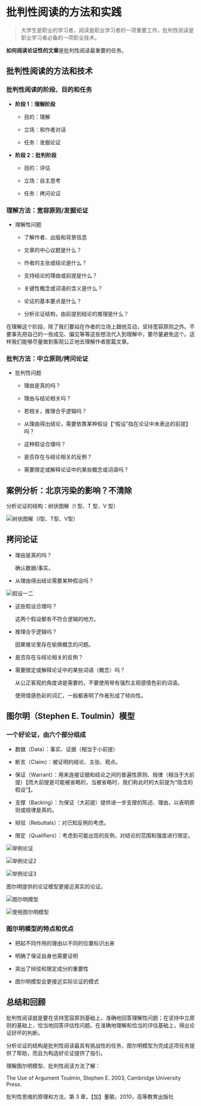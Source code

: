 # 批判性阅读的方法和实践

> 大学生是职业的学习者，阅读是职业学习者的一项重要工作，批判性阅读是职业学习者必备的一项职业技术。

**如何阅读论证性的文章**是批判性阅读最重要的任务。

## 批判性阅读的方法和技术

### 批判性阅读的阶段、目的和任务

- **阶段 1：理解阶段**

  - 目的：理解

  - 立场：和作者对话

  - 任务：发掘论证

- **阶段 2：批判阶段**

  - 目的：评估

  - 立场：自主思考

  - 任务：拷问论证

### 理解方法：宽容原则/发掘论证

- 理解性问题

  - 了解作者、出版和背景信息

  - 文章的中心议题是什么？

  - 作者的主张或结论是什么？

  - 支持结论的理由或前提是什么？

  - 关键性概念或词语的含义是什么？

  - 论证的基本要点是什么？

  - 分析论证结构，由前提到结论的推理是什么？

在理解这个阶段，除了我们要站在作者的立场上跟他互动，坚持宽容原则之外。不要事先把自己的一些成见、偏见等等这些想法代入到理解中，要尽量避免这个。这样我们能够尽量做到客观公正地去理解作者那篇文章。

### 批判方法：中立原则/拷问论证

- 批判性问题

  - 理由是真的吗？

  - 理由与结论相关吗？

  - 若相关，推理合乎逻辑吗？

  - 从理由得出结论，需要依靠某种假设【“假设”指在论证中未表达的前提】吗？

  - 这种假设合理吗？

  - 是否存在与结论相关的反例？

  - 需要限定或解释论证中的某些概念或词语吗？

## 案例分析：北京污染的影响？不清除

分析论证的结构：树状图解（I 型、T 型、V 型）

![树状图解（I型、T型、V型）](/images/critical-thinking-3-tree-diagram.png)

## 拷问论证

- 理由是真的吗？

    确认数据/事实。

- 从理由得出结论需要某种假设吗？

![假设一二](/images/critical-thinking-3-assumption1-2.png)

- 这些假设合理吗？

    这两个假设都有不符合逻辑的地方。

- 推理合乎逻辑吗？

    因果推论里存在偷换概念的问题。

- 是否存在与结论相关的反例？

- 需要限定或解释论证中的某些词语（概念）吗？

    从公正客观的角度讲是需要的，不要使用带有强烈主观感情色彩的词语。

    使用情感色彩的词汇，一般都表明了作者形成了倾向性。

## 图尔明（Stephen E. Toulmin）模型

### 一个好论证，由六个部分组成

- 数据（Data）：事实、证据（相当于小前提）

- 断言（Claim）：被证明的结论、主张、观点。

- 保证（Warrant）：用来连接证据和结论之间的普遍性原则、规律（相当于大前提）【而大前提是可能被省略的，当被省略时，我们称此时的大前提为“隐含的假设”】。

- 支撑（Backing）：为保证（大前提）提供进一步支撑的陈述、理由，以表明原则或规律是真的。

- 辩驳（Rebuttals）：对已知反例的考虑。

- 限定（Qualifiers）：考虑到可能出现的反例，对结论的范围和强度进行限定。

![举例论证](/images/critical-thinking-3-example-argument.png)

![举例论证2](/images/critical-thinking-3-example-argument-2.png)

![举例论证3](/images/critical-thinking-3-example-argument-3.png)

图尔明提供的论证模型更接近真实的论证。

![图尔明模型](/images/critical-thinking-3-toulmin-model.png)

![使用图尔明模型](/images/critical-thinking-3-usage-toulmin-model.png)

### 图尔明模型的特点和优点

- 把起不同作用的理由以不同的位置标识出来

- 明确了保证自身也需要证明

- 突出了辩驳和限定成分的重要性

- 图尔明模型会更接近实际论证的模式

## 总结和回顾

批判性阅读就是要在坚持宽容原则基础上，准确地回答理解性问题；在坚持中立原则的基础上，恰当地回答评估性问题。在准确地理解和恰当的评估基础上，得出论证好坏的判断。

分析论证的结构是批判性阅读最具有挑战性的任务，图尔明模型为完成这项任务提供了帮助，而且为构造好论证提供了指引。

理解图尔明模型、批判性阅读方法了解：

The Use of Argument Toulmin, Stephen E. 2003, Cambridge University Press.

批判性思维的原理和方法，第 3 章，【加】董毓，2010，高等教育出版社
